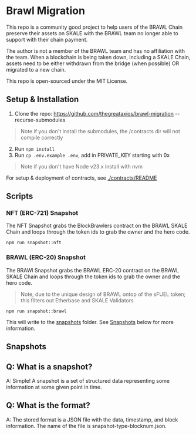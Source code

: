 # Brawl Migration

This repo is a community good project to help users of the BRAWL Chain preserve their assets on SKALE with the BRAWL team no longer able to support with their chain payment.

The author is not a member of the BRAWL team and has no affiliation with the team. When a blockchain is being taken down, including a SKALE Chain, assets need to be either withdrawn from the bridge (when possible) OR migrated to a new chain.

This repo is open-sourced under the MIT License.

## Setup & Installation

1. Clone the repo: https://github.com/thegreataxios/brawl-migration --recurse-submodules
> Note if you don't install the submodules, the /contracts dir will not compile correctly
2. Run `npm install`
3. Run `cp .env.example .env`, add in PRIVATE_KEY starting with 0x

> Note if you don't have Node v23.x install with nvm

For setup & deployment of contracts, see [./contracts/README](./contracts/README.md)

## Scripts

### NFT (ERC-721) Snapshot

The NFT Snapshot grabs the BlockBrawlers contract on the BRAWL SKALE Chain and loops through the token ids to grab the owner and the hero code.

```shell
npm run snapshot::nft
```

### BRAWL (ERC-20) Snapshot

The BRAWl Snapshot grabs the BRAWL ERC-20 contract on the BRAWL SKALE Chain and loops through the token ids to grab the owner and the hero code.

> Note, due to the unique design of BRAWL ontop of the sFUEL token; this filters out Etherbase and SKALE Validators

```shell
npm run snapshot::brawl
```

This will write to the [snapshots](/snapshots) folder.
See [Snapshots](#snapshots) below for more information.

## Snapshots

Q: What is a snapshot?
---
A: Simple! A snapshot is a set of structured data representing some information at some given point in time.

Q: What is the format?
---
A: The stored format is a JSON file with the data, timestamp, and block information. The name of the file is snapshot-type-blocknum.json.